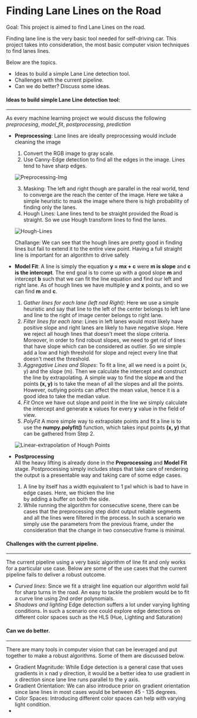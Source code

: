 # Finding Lane Lines on the Road

Goal: This project is aimed to find Lane Lines on the road.

Finding lane line is the very basic tool needed for self-driving car. This project takes into consideration, the most
 basic computer vision techniques to find lanes lines. 
 
 Below are the topics.
 * Ideas to build a simple Lane Line detection tool.
 * Challenges with the current pipeline.
 * Can we do better? Discuss some ideas.
 
 #### Ideas to build simple Lane Line detection tool:
 -----------------
 As every machine learning project we would discuss the following *preprocesing*, *model_fit*, *postprocessing*, 
 *prediction* 
 
 * **Preprocessing**:
    Lane lines are ideally preprocessing would include cleaning the image   
    1. Convert the RGB image to gray scale.
    2. Use Canny-Edge detection to find all the edges in the image. Lines tend to have sharp edges.
    
    ![Preprocessing-Img](https://github.com/Sardhendu/self-driving-vehicle/blob/master/src/lane_lines/images/preprocessing.png)
    
    3. Masking: The left and right though are parallel in the real world, tend to converge are the reach the center of 
    the image. Here we take a simple heuristic to mask the image where there is high probability of finding only the 
    lanes.
    4. Hough Lines: Lane lines tend to be straight provided the Road is straight. So we use Hough transform lines to
    find the lanes.
    
    ![Hough-Lines](https://github.com/Sardhendu/self-driving-vehicle/blob/master/src/lane_lines/image/hough_lines.png)
    
    Challange: We can see that the hough lines are pretty good in finding lines but fail to extend it to the entire 
    view point. Having a full straight line is important for an algorithm to drive safely   
    
 * **Model Fit**:
 A line is simply the equation **y = mx + c** were **m is slope** and **c is the intercept**. The end goal is to come
  up with a good slope **m** and intercept **b** such that we can fit the line equation and find our left and right 
  lane. As of hough 
  lines
  we 
 have multiple **y** and **x** points, and so we can find **m** and **c**.
    1. *Gather lines for each lane (left nad Right)*: Here we use a simple heuristic and say that line to the left of
     the center belongs to left lane and line to the right of image center belongs to right lane.
    2. *Filter lines for each lane*: Lines in left lanes would most likely have positive slope and right lanes are 
    likely to have negative slope. Here we reject all hough lines that doesn't meet the slope criteria. Moreover, in 
    order to find robust slopes, we need to get rid of lines that have slope which can be considered as outlier. So 
    we simple add a low and high threshold for slope and reject every line that doesn't meet the threshold.
    3. *Aggregative Lines and Slopes*: To fit a line, all we need is a point (x, y) and the slope (m). Then we 
    calculate the intercept and construct the line by extrapolating. A simple way to find the slope **m** and the 
    points **(x, y)** is to take the mean of all the slopes and all the points. However, outlying points can affect the 
    mean value, hence it is a good idea to take the median value.
    4. *Fit* Once we have out slope and point in the line we simply calculate the intercept and generate **x** values
     for every **y** value in the field of view.
    5. *PolyFit* A more simple way to extrapolate points and fit a line is to use the **numpy.polyfit()** function, 
    which takes input points **(x, y)** that can be gathered from Step 2.
    
    ![Linear-extrapolation of Hough Points](https://github.com/Sardhendu/self-driving-vehicle/blob/master/src/lane_lines/images/lane_line_extrapolated.png)
    
 * **Postprocessing**   
    All the heavy lifting is already done in the **Preprocessing** and **Model Fit** stage. Postprocessing 
    simply includes steps that take care of rendering the output is a presentable way and taking care of some edge 
    cases.
    1. A line by itself has a width equivalent to 1 pxl which is bad to have in edge cases. Here, we thicken the line  
    by adding a buffer on both the side.
    2. While running the algorithm for consecutive scene, there can be cases that the preprocessing step didnt output
     reliable segments and all the lines were filtered in the process. In such a scenario we simply use the 
     parameters from the previous frame, under the consideration that the change in two consecutive frame is minimal.    
    
    
#### Challenges with the current pipeline.
--------------
The current pipeline using a very basic algorithm of line fit and only works for a particular use case. Below are 
some of the use cases that the current pipeline fails to deliver a robust outcome.
 
   * *Curved lines*: Since we fit a straight line equation our algorithm wold fail for sharp turns in the road. An easy
    to tackle the problem would be to fit a curve line using 2nd order polynomials. 
   * *Shadows and lighting* Edge detection suffers a lot under varying lighting conditions. In such a scenario one 
   could explore edge detections on different color spaces such as the HLS (Hue, Lighting and Saturation)
   
   
#### Can we do better.
-------------
There are many tools in computer vision that can be leveraged and put together to make a robust algorithms. Some
 of them are discussed below.

   * Gradient Magnitude: While Edge detection is a general case that uses gradients in x nad y direction, it would be a 
   better idea to use gradient in x direction since lane line runs parallel to the y axis.
   * Gradient Orientation: We can also introduce prior on gradient orientation since lane lines in most cases would 
   be between 45 - 135 degrees.
   * Color Spaces: Introducing different color spaces can help with varying light condition.
   *  
 
  